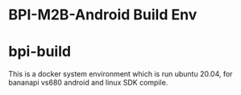 # BPI-M2B-Android Build Env


# bpi-build

  This is a docker system environment which is run ubuntu 20.04, for bananapi vs680 android and linux SDK compile.

